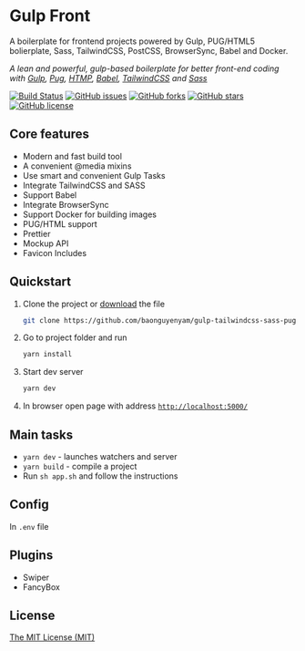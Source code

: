 # Gulp Front

A boilerplate for frontend projects powered by Gulp, PUG/HTML5 bolierplate, Sass, TailwindCSS, PostCSS, BrowserSync, Babel and Docker.

_A lean and powerful, gulp-based boilerplate for better front-end coding with [Gulp](http://gulpjs.com/), [Pug](https://pugjs.org/), [HTMP](https://developer.mozilla.org/en-US/docs/Web/HTML), [Babel](https://babeljs.io/), [TailwindCSS](https://tailwindcss.com/) and [Sass](https://sass-lang.com/)_

[![Build Status](https://travis-ci.org/baonguyenyam/gulp-tailwindcss-sass-pug-html-docker.svg?branch=master)](https://travis-ci.org/baonguyenyam/gulp-tailwindcss-sass-pug-html-docker/builds) [![GitHub issues](https://img.shields.io/github/issues/baonguyenyam/gulp-tailwindcss-sass-pug-html-docker.svg?style=flat)](https://github.com/baonguyenyam/gulp-tailwindcss-sass-pug-html-docker/issues) [![GitHub forks](https://img.shields.io/github/forks/baonguyenyam/gulp-tailwindcss-sass-pug-html-docker.svg?style=flat)](https://github.com/baonguyenyam/gulp-tailwindcss-sass-pug-html-docker/network) [![GitHub stars](https://img.shields.io/github/stars/baonguyenyam/gulp-tailwindcss-sass-pug-html-docker.svg?style=flat)](https://github.com/baonguyenyam/gulp-tailwindcss-sass-pug-html-docker/stargazers) [![GitHub license](https://img.shields.io/badge/license-MIT-blue.svg?style=flat)](https://github.com/baonguyenyam/gulp-tailwindcss-sass-pug-html-docker/blob/master/LICENSE)

## Core features

- Modern and fast build tool
- A convenient @media mixins
- Use smart and convenient Gulp Tasks
- Integrate TailwindCSS and SASS
- Support Babel
- Integrate BrowserSync
- Support Docker for building images
- PUG/HTML support
- Prettier
- Mockup API
- Favicon Includes

## Quickstart

1.  Clone the project or [download](https://github.com/baonguyenyam/gulp-tailwindcss-sass-pug-html-docker/archive/master.zip) the file

    ```sh
    git clone https://github.com/baonguyenyam/gulp-tailwindcss-sass-pug-html-docker.git my-project
    ```

2.  Go to project folder and run

    ```bash
    yarn install
    ```

3.  Start dev server

    ```bash
    yarn dev
    ```

4.  In browser open page with address [`http://localhost:5000/`](http://localhost:5000/)

## Main tasks

- `yarn dev` - launches watchers and server
- `yarn build` - compile a project
- Run `sh app.sh` and follow the instructions

## Config

In `.env` file

## Plugins

- Swiper
- FancyBox

## License

[The MIT License (MIT)](LICENSE)
